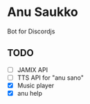 # Anu Saukko
Bot for Discordjs

## TODO
- [ ] JAMIX API
- [ ] TTS API for "anu sano"
- [x] Music player
- [x] anu help
